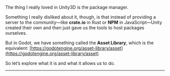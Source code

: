 The thing I really loved in Unity3D is the package manager.

Something I really disliked about it, though, is that instead of providing a server to the community—like **crate.io** in Rust or **NPM** in JavaScript—Unity created their own and then just gave us the tools to host packages ourselves.

But in Godot, we have something called the **Asset Library**, which is the equivalent:
[https://godotengine.org/asset-library/asset](https://godotengine.org/asset-library/asset)

So let’s explore what it is and what it allows us to do.

____________

